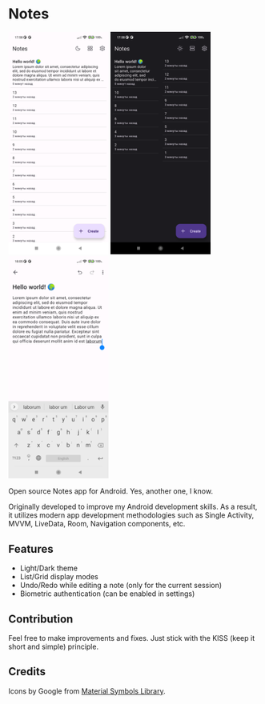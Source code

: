 # Notes

<img src="docs/screenshot1.png" width="200px"> <img src="docs/screenshot2.png" width="200px"> <img src="docs/screenshot3.png" width="200px">

Open source Notes app for Android. Yes, another one, I know.

Originally developed to improve my Android development skills. As a result, it utilizes modern app development methodologies such as Single Activity, MVVM, LiveData, Room, Navigation components, etc.

## Features

- Light/Dark theme
- List/Grid display modes
- Undo/Redo while editing a note (only for the current session)
- Biometric authentication (can be enabled in settings)

## Contribution

Feel free to make improvements and fixes. Just stick with the KISS (keep it short and simple) principle.

## Credits

Icons by Google from [Material Symbols Library](http://fonts.google.com/icons). 
